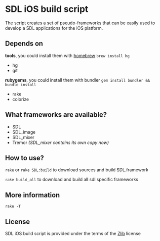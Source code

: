 SDL iOS build script
===
The script creates a set of pseudo-frameworks that can be easily used to develop a SDL applications for the iOS platform.

Depends on
---
__tools__, you could install them with [homebrew][] `brew install hg`

- hg
- git

__rubygems__, you could install them with bundler `gem install bundler && bundle install`

- rake
- colorize

What frameworks are available?
---
- SDL
- SDL_image
- SDL_mixer
- Tremor *(SDL_mixer contains its own copy now)*

How to use?
---

`rake` or `rake SDL:build` to download sources and build SDL.framework

`rake build_all` to download and build all sdl specific frameworks

More information
---
`rake -T`

License
---
SDL iOS build script is provided under the terms of the [Zlib][license] license

[homebrew]:http://mxcl.github.com/homebrew
[license]:http://www.opensource.org/licenses/Zlib

